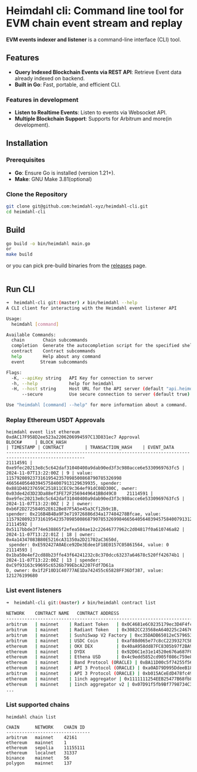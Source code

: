 # Heimdahl cli: Command line tool for EVM chain event stream and replay

**EVM events indexer and listener**
is a command-line interface (CLI) tool.

## Features

- **Query Indexed Blockchain Events via REST API**: Retrieve Event data already indexed on backend.
- **Built in Go**: Fast, portable, and efficient CLI.

### Features in development

- **Listen to Realtime Events**: Listen to events via Websocket API.
- **Multiple Blockchain Support**: Supports for Arbitrum and more(in development).

## Installation

### Prerequisites

- **Go**: Ensure Go is installed (version 1.21+).
- **Make**: GNU Make 3.81(optional)

### Clone the Repository

```bash
git clone git@github.com:heimdahl-xyz/heimdahl-cli.git
cd heimdahl-cli
```

## Build

```bash
go build -o bin/heimdahl main.go
or
make build 
```

or you can pick pre-build binaries from the [releases](https://github.com/heimdahl-xyz/heimdahl-cli/releases) page.

```bash

```

## Run CLI

```bash
➜  heimdahl-cli git:(master) ✗ bin/heimdahl --help
A CLI client for interacting with the Heimdahl event listener API

Usage:
  heimdahl [command]

Available Commands:
  chain       Chain subcommands
  completion  Generate the autocompletion script for the specified shell
  contract    Contract subcommands
  help        Help about any command
  event      Stream subcommands

Flags:
  -K, --apiKey string   API Key for connection to server  
  -h, --help            help for heimdahl
  -H, --host string     Host URL for the API server (default "api.heimdahl.xyz")
      --secure          Use secure connection to server (default true)

Use "heimdahl [command] --help" for more information about a command.
```

### Replay Ethereum USDT Approvals

```
heimdahl event list ethereum 0xdAC17F958D2ee523a2206206994597C13D831ec7 Approval
BLOCK#     | BLOCK_HASH                                                        | TIMESTAMP | CONTRACT        | TRANSACTION_HASH    | EVENT_DATA     
----------------------------------------------------------------------------------------------------
21114591 | 0xe9fec20213e8c5c642daf31040400a9dab90ed3f3c980acce6e5330969763fc5 | 2024-11-07T13:22:00Z | 9 | value: 11579208923731619542357098500868790785326998
4665640564039457584007913129639935, spender: 0x881D40237659C251811CEC9c364ef91dC08D300C, owner: 0x03de42d3D23Da88ef3FE72F2569449641BBd49C0    21114591 | 0xe9fec20213e8c5c642daf31040400a9dab90ed3f3c980acce6e5330969763fc5 | 2024-11-07T13:22:00Z | 2 | owner: 0xb6F2D272584052E612Be87F5A5e45a3Cf12b9c1B, 
spender: 0x216B4B4Ba9F3e719726886d34a177484278Bfcae, value: 115792089237316195423570985008687907853269984665640564039457584007913129639935    21114592 | 0x5117bbde3f74e638865f2efea584ae12c22646777962c2d04817f0a610746a82 | 2024-11-07T13:22:01Z | 18 | owner: 0x4a14347083B80E5216cA31350a2D21702aC3650d,
 spender: 0xE592427A0AEce92De3Edee1F18E0157C05861564, value: 0                                                                                21114593 | 0x1ba50e4ef2cd88b23ffe43f64241232c8c370dcc63237a64678c520ff42674b1 | 2024-11-07T13:22:00Z | 13 | spender: 0xC9f93163c99695c6526b799EbcA2207Fdf7D61a
D, owner: 0x1f2F10D1C40777AE1Da742455c65828FF36Df387, value: 121276199680           
```

### List event listeners

```bash
➜  heimdahl-cli git:(master) ✗ bin/heimdahl contract list
               
NETWORK    CONTRACT NAME   CONTRACT ADDRESS                                                                                                                   
-------------------------------------------------------------------------------                      
arbitrum   | mainnet    | Radiant Token   | 0x0C4681e6C0235179ec3D4F4fc4DF3d14FDD96017
arbitrum   | mainnet    | Radiant Token   | 0x3082CC23568eA640225c2467653dB90e9250AaA0
arbitrum   | mainnet    | SushiSwap V2 Factory | 0xc35DADB65012eC5796536bD9864eD8773aBc74C4
arbitrum   | mainnet    | USDC Coin       | 0xaf88d065e77c8cC2239327C5EDb3A432268e5831
ethereum   | mainnet    | OKX DEX         | 0x40aA958dd87FC8305b97f2BA922CDdCa374bcD7f
ethereum   | mainnet    | DYDX            | 0x92D6C1e31e14520e676a687F0a93788B716BEff5
ethereum   | mainnet    | Ethena USD      | 0x4c9edd5852cd905f086c759e8383e09bff1e68b3
ethereum   | mainnet    | Band Protocol (ORACLE) | 0xBA11D00c5f74255f56a5E366F4F77f5A186d7f55
ethereum   | mainnet    | API 3 Protocol (ORACLE) | 0xa0AD79D995DdeeB18a14eAef56A549A04e3Aa1Bd
arbitrum   | mainnet    | API 3 Protocol (ORACLE) | 0xb015ACeEdD478fc497A798Ab45fcED8BdEd08924
ethereum   | mainnet    | 1inch aggregator | 0x1111111254EEB25477B68fb85Ed929f73A960582
ethereum   | mainnet    | 1inch aggregator v2 | 0x07D91f5fb9Bf7798734C3f606dB065549F6893bb
...
```

### List supported chains

```
heimdahl chain list

CHAIN      NETWORK    CHAIN ID
--------------------------------
arbitrum   mainnet    42161   
ethereum   mainnet    1       
ethereum   sepolia    11155111
ethereum   localnet   31337   
binance    mainnet    56      
polygon    mainnet    137     
```
